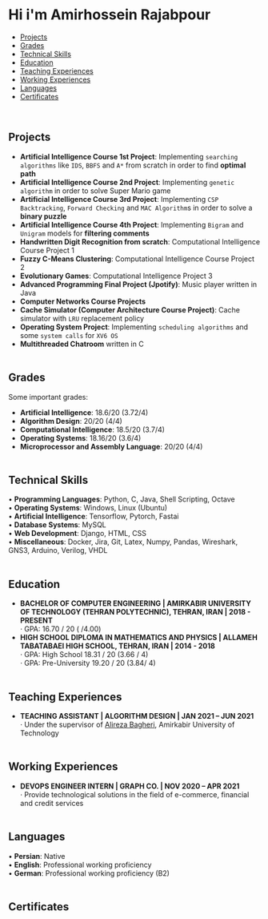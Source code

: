 # Hi i'm Amirhossein Rajabpour

- [Projects](#projects)
- [Grades]()
- [Technical Skills]()
- [Education]()
- [Teaching Experiences]()
- [Working Experiences]()
- [Languages]()
- [Certificates]()
<br>

## Projects
* **Artificial Intelligence Course 1st Project**: Implementing `searching algorithms` like `IDS`, `BBFS` and `A*` from scratch in order to find **optimal path**
* **Artificial Intelligence Course 2nd Project**: Implementing `genetic algorithm` in order to solve Super Mario game
* **Artificial Intelligence Course 3rd Project**: Implementing `CSP Backtracking`, `Forward Checking` and `MAC Algorithm`s in order to solve a **binary puzzle**
* **Artificial Intelligence Course 4th Project**: Implementing `Bigram` and `Unigram` models for **filtering comments**
* **Handwritten Digit Recognition from scratch**: Computational Intelligence Course Project 1
* **Fuzzy C-Means Clustering**: Computational Intelligence Course Project 2
* **Evolutionary Games**: Computational Intelligence Project 3
* **Advanced Programming Final Project (Jpotify)**: Music player written in Java
* **Computer Networks Course Projects**
* **Cache Simulator (Computer Architecture Course Project)**: Cache simulator with `LRU` replacement policy
* **Operating System Project**: Implementing `scheduling algorithms` and some `system calls` for `XV6 OS`
* **Multithreaded Chatroom** written in C <br> <br>


## Grades
Some important grades:
* **Artificial Intelligence**: 18.6/20 (3.72/4)
* **Algorithm Design**: 20/20 (4/4)
* **Computational Intelligence**: 18.5/20 (3.7/4)
* **Operating Systems**: 18.16/20 (3.6/4)
* **Microprocessor and Assembly Language**: 20/20 (4/4) <br> <br>


## Technical Skills
•	**Programming Languages**: Python, C, Java, Shell Scripting, Octave <br>
•	**Operating Systems**: Windows, Linux (Ubuntu) <br>
•	**Artificial Intelligence**: Tensorflow, Pytorch, Fastai <br>
•	**Database Systems**: MySQL <br>
•	**Web Development**: Django, HTML, CSS <br>
•	**Miscellaneous**: Docker, Jira, Git, Latex, Numpy, Pandas, Wireshark, GNS3, Arduino, Verilog, VHDL <br> <br>


## Education
* **BACHELOR OF COMPUTER ENGINEERING | AMIRKABIR UNIVERSITY OF TECHNOLOGY (TEHRAN POLYTECHNIC), TEHRAN, IRAN | 2018 - PRESENT** <br>
·	GPA: 16.70 / 20 ( /4.00)
* **HIGH SCHOOL DIPLOMA IN MATHEMATICS AND PHYSICS | ALLAMEH TABATABAEI HIGH SCHOOL, TEHRAN, IRAN | 2014 - 2018** <br>
·	GPA: High School 18.31 / 20 (3.66 / 4) <br>
·	GPA: Pre-University 19.20 / 20 (3.84/ 4) <br> <br>


## Teaching Experiences
* **TEACHING ASSISTANT | ALGORITHM DESIGN | JAN 2021 – JUN 2021** <br>
·	Under the supervisor of [Alireza Bagheri](https://aut.ac.ir/cv/2072/Alireza%20Bagheri), Amirkabir University of Technology <br> <br>


## Working Experiences
* **DEVOPS ENGINEER INTERN | GRAPH CO. | NOV 2020 – APR 2021** <br>
·	Provide technological solutions in the field of e-commerce, financial and credit services <br> <br>


## Languages
•	**Persian**: Native <br>
•	**English**: Professional working proficiency <br>
•	**German**: Professional working proficiency (B2) <br> <br>


## Certificates
